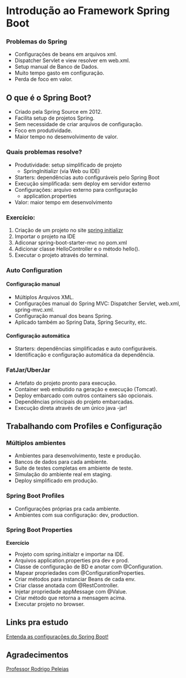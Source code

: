 # Introdução ao Framework Spring Boot
### Problemas do Spring
- Configurações de beans em arquivos xml.
- Dispatcher Servlet e view resolver em web.xml.
- Setup manual de Banco de Dados.
- Muito tempo gasto em configuração.
- Perda de foco em valor.

## O que é o Spring Boot?
- Criado pela Spring Source em 2012.
- Facilita setup de projetos Spring.
- Sem necessidade de criar arquivos de configuração.
- Foco em produtividade.
- Maior tempo no desenvolvimento de valor.

### Quais problemas resolve?
- Produtividade: setup simplificado de projeto
	- SpringInitializr (via Web ou IDE)
- Starters: dependências auto configuráveis pelo Spring Boot
- Execução simplificada: sem deploy em servidor externo
- Configurações: arquivo externo para configuração
	- application.properties
- Valor: maior tempo em desenvolvimento

### Exercício:
1. Criação de um projeto no site [spring initializr](http://start.spring.io)
2. Importar o projeto na IDE
3. Adiconar spring-boot-starter-mvc no pom.xml
4. Adicionar classe HelloController e o método hello().
5. Executar o projeto através do terminal.

### Auto Configuration
#### Configuração manual 
- Múltiplos Arquivos XML.
- Configurações manual do Spring MVC: Dispatcher Servlet, web.xml, spring-mvc.xml.
- Configuração manual dos beans Spring.
- Aplicado também ao Spring Data, Spring Security, etc.
#### Configuração automática
- Starters: dependências simplificadas e auto configuráveis.
- Identificação e configuração automática da dependência.

### FatJar/UberJar
- Artefato do projeto pronto para execução.
- Container web embutido na geração e execução (Tomcat).
- Deploy embarcado com outros containers são opcionais.
- Dependências principais do projeto embarcadas.
- Execução direta através de um único java -jar!

## Trabalhando com Profiles e Configuração
### Múltiplos ambientes
- Ambientes para desenvolvimento, teste e produção.
- Bancos de dados para cada ambiente.
- Suíte de testes completas em ambiente de teste.
- Simulação do ambiente real em staging.
- Deploy simplificado em produção.
### Spring Boot Profiles
- Configurações próprias pra cada ambiente.
- Ambientes com sua configuração: dev, production.

### Spring Boot Properties
**Exercício**  
- Projeto com spring.initialzr e importar na IDE.
- Arquivos application.properties pra dev e prod.
- Classe de configuração de BD e anotar com @Configuration.
- Mapear propriedades com @ConfigurationProperties.
- Criar métodos para instanciar Beans de cada env.
- Criar classe anotada com @RestController.
- Injetar propriedade appMessage com @Value.
- Criar método que retorna a mensagem acima.
- Executar projeto no browser.



## Links pra estudo
[Entenda as configurações do Spring Boot!](https://devkico.itexto.com.br/?p=3157)

## Agradecimentos
[Professor Rodrigo Peleias](https://www.linkedin.com/in/rodrigopeleias/)